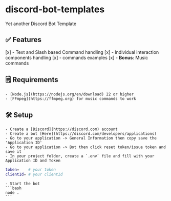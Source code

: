 # discord-bot-templates
Yet another Discord Bot Template 

## ✅ Features
[x] - Text and Slash based Command handling
[x] - Individual interaction components handling
[x] - commands examples
[x] - **Bonus**: Music commands

## 🗒️ Requirements
    - [Node.js](https://nodejs.org/en/download) 22 or higher
    - [FFmpeg](https://ffmpeg.org) for music commands to work

## 🛠️ Setup
    - Create a [Discord](https://discord.com) account 
    - Create a bot [Here](https://discord.com/developers/applications)
    - Go to your application -> General Information then copy save the 'Application ID'
    - Go to your application -> Bot then click reset token/issue token and save it
    - In your project folder, create a `.env` file and fill with your Application ID and Token 
   ```bash
   token=    # your token
   clientId= # your clientId
   ```
    - Start the bot
    ```bash
    node .
    ```

